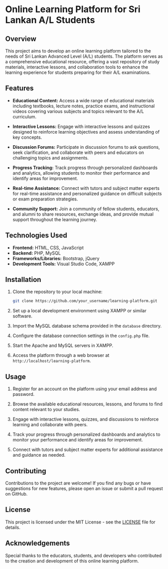 # Online Learning Platform for Sri Lankan A/L Students

## Overview

This project aims to develop an online learning platform tailored to the needs of Sri Lankan Advanced Level (A/L) students. The platform serves as a comprehensive educational resource, offering a vast repository of study materials, interactive lessons, and collaboration tools to enhance the learning experience for students preparing for their A/L examinations.

## Features

- **Educational Content:** Access a wide range of educational materials including textbooks, lecture notes, practice exams, and instructional videos covering various subjects and topics relevant to the A/L curriculum.

- **Interactive Lessons:** Engage with interactive lessons and quizzes designed to reinforce learning objectives and assess understanding of key concepts.

- **Discussion Forums:** Participate in discussion forums to ask questions, seek clarification, and collaborate with peers and educators on challenging topics and assignments.

- **Progress Tracking:** Track progress through personalized dashboards and analytics, allowing students to monitor their performance and identify areas for improvement.

- **Real-time Assistance:** Connect with tutors and subject matter experts for real-time assistance and personalized guidance on difficult subjects or exam preparation strategies.

- **Community Support:** Join a community of fellow students, educators, and alumni to share resources, exchange ideas, and provide mutual support throughout the learning journey.

## Technologies Used

- **Frontend:** HTML, CSS, JavaScript
- **Backend:** PHP, MySQL
- **Frameworks/Libraries:** Bootstrap, jQuery
- **Development Tools:** Visual Studio Code, XAMPP

## Installation

1. Clone the repository to your local machine:

   ```bash
   git clone https://github.com/your_username/learning-platform.git
   ```

2. Set up a local development environment using XAMPP or similar software.

3. Import the MySQL database schema provided in the `database` directory.

4. Configure the database connection settings in the `config.php` file.

5. Start the Apache and MySQL servers in XAMPP.

6. Access the platform through a web browser at `http://localhost/learning-platform`.

## Usage

1. Register for an account on the platform using your email address and password.

2. Browse the available educational resources, lessons, and forums to find content relevant to your studies.

3. Engage with interactive lessons, quizzes, and discussions to reinforce learning and collaborate with peers.

4. Track your progress through personalized dashboards and analytics to monitor your performance and identify areas for improvement.

5. Connect with tutors and subject matter experts for additional assistance and guidance as needed.

## Contributing

Contributions to the project are welcome! If you find any bugs or have suggestions for new features, please open an issue or submit a pull request on GitHub.

## License

This project is licensed under the MIT License - see the [LICENSE](LICENSE) file for details.

## Acknowledgements

Special thanks to the educators, students, and developers who contributed to the creation and development of this online learning platform.

